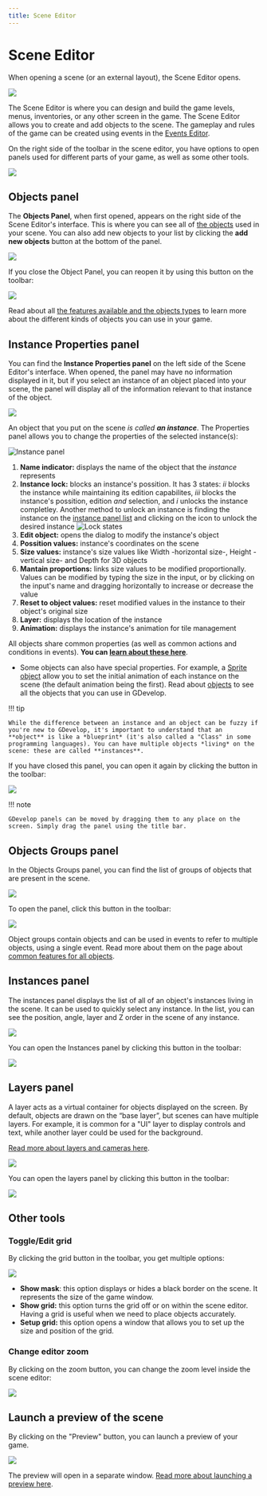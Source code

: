 ```yaml
---
title: Scene Editor
---
```

# Scene Editor

When opening a scene (or an external layout), the Scene Editor opens.

![](/gdevelop5/interface/scene-editor/pasted/20230310-185143.png)

The Scene Editor is where you can design and build the game levels, menus,  inventories, or any other screen in the game. The Scene Editor allows you to create and add objects to the scene. The gameplay and rules of the game can be created using events in the [Events Editor](/gdevelop5/interface/events-editor).

On the right side of the toolbar in the scene editor, you have options to open panels used for different parts of your game, as well as some other tools.

![](/gdevelop5/interface/scene-editor/pasted/20230310-185534.png)

## Objects panel

The **Objects Panel**, when first opened, appears on the right side of the Scene Editor's interface. This is where you can see all of [the objects](/gdevelop5/objects) used in your scene. You can also add new objects to your list by clicking the **add new objects** button at the bottom of the panel.

![](/gdevelop5/interface/scene-editor/pasted/20230307-152758.png)

If you close the Object Panel, you can reopen it by using this button on the toolbar:

![](/gdevelop5/interface/scene-editor/pasted/20230307-152850.png)

Read about all [the features available and the objects types](/gdevelop5/objects) to learn more about the different kinds of objects you can use in your game.

## Instance Properties panel

You can find the **Instance Properties panel** on the left side of the Scene Editor's interface. When opened, the panel may have no information displayed in it, but if you select an instance of an object placed into your scene, the panel will display all of the information relevant to that instance of the object.

![](/gdevelop5/interface/scene-editor/pasted/20230307-153101.png)

An object that you put on the scene _is called **an instance**_. The Properties panel allows you to change the properties of the selected instance(s):

![Instance panel](https://github.com/GDevelopApp/GDevelop-documentation/assets/103995399/afce132f-fab7-42de-ae0c-b6f923affd0f)

  1) **Name indicator:** displays the name of the object that the *instance* represents
  2) **Instance lock:** blocks an instance's possition. It has 3 states: *ii* blocks the instance while maintaining its edition capabilites, *iii* blocks the instance's possition, edition *and* selection, and *i* unlocks the instance completley.
Another method to unlock an instance is finding the instance on the [instance panel list](/gdevelop5/interface/scene-editor/#objects-groups-panel) and clicking on the icon to unlock the desired instance
![Lock states](https://github.com/GDevelopApp/GDevelop-documentation/assets/103995399/62a5d956-e3ba-4dc5-88ca-9b5bc039ebc1)
  3) **Edit object:** opens the dialog to modify the instance's object
  4) **Possition values:** instance's coordinates on the scene
  5) **Size values:** instance's size values like Width -horizontal size-, Height -vertical size- and Depth for 3D objects
  6) **Mantain proportions:** links size values to be modified proportionally. Values can be modified by typing the size in the input, or by clicking on the input's name and dragging horizontally to increase or decrease the value
  7) **Reset to object values:** reset modified values in the instance to their object's original size
  8) **Layer:** displays the location of the instance
  9) **Animation:** displays the instance's animation for tile management


All objects share common properties (as well as common actions and conditions in events). **You can [learn about these here](/gdevelop5/objects/base_object)**.
* Some objects can also have special properties. For example, a [Sprite object](/gdevelop5/objects/sprite) allow you to set the initial animation of each instance on the scene (the default animation being the first). Read about [objects](/gdevelop5/objects) to see all the objects that you can use in GDevelop.

!!! tip

    While the difference between an instance and an object can be fuzzy if you're new to GDevelop, it's important to understand that an **object** is like a *blueprint* (it's also called a "Class" in some programming languages). You can have multiple objects *living* on the scene: these are called **instances**.

If you have closed this panel, you can open it again by clicking the button in the toolbar:

![](/gdevelop5/interface/scene-editor/pasted/20230307-153412.png)

!!! note

    GDevelop panels can be moved by dragging them to any place on the screen. Simply drag the panel using the title bar.

## Objects Groups panel

In the Objects Groups panel, you can find the list of groups of objects that are present in the scene.

![](/gdevelop5/interface/scene-editor/pasted/20230307-153605.png)

To open the panel, click this button in the toolbar:

![](/gdevelop5/interface/scene-editor/pasted/20230307-153646.png)

Object groups contain objects and can be used in events to refer to multiple objects, using a single event. Read more about them on the page about [common features for all objects](/gdevelop5/objects/base_object).

## Instances panel

The instances panel displays the list of all of an object's instances living in the scene. It can be used to quickly select any instance. In the list, you can see the position, angle, layer and Z order in the scene of any instance.

![](/gdevelop5/interface/scene-editor/pasted/20230307-153940.png)

You can open the Instances panel by clicking this button in the toolbar:

![](/gdevelop5/interface/scene-editor/pasted/20230307-153850.png)

## Layers panel

A layer acts as a virtual container for objects displayed on the screen. By default, objects are drawn on the “base layer”, but scenes can have multiple layers. For example, it is common for a "UI" layer to display controls and text, while another layer could be used for the background.

[Read more about layers and cameras here](/gdevelop5/interface/scene-editor/layers-and-cameras).

![](/gdevelop5/interface/scene-editor/pasted/20230307-154253.png)

You can open the layers panel by clicking this button in the toolbar:

![](/gdevelop5/interface/scene-editor/pasted/20230307-154323.png)

## Other tools

### Toggle/Edit grid

By clicking the grid button in the toolbar, you get multiple options:

![](/gdevelop5/interface/scene-editor/pasted/20230307-154726.png)

* **Show mask**: this option displays or hides a black border on the scene. It represents the size of the game window.
* **Show grid:** this option turns the grid off or on within the scene editor. Having a grid is useful when we need to place objects accurately.
* **Setup grid:** this option opens a window that allows you to set up the size and position of the grid.

### Change editor zoom

By clicking on the zoom button, you can change the zoom level inside the scene editor:

![](/gdevelop5/interface/scene-editor/pasted/20230307-154849.png)
## Launch a preview of the scene

By clicking on the "Preview" button, you can launch a preview of your game.

![](/gdevelop5/interface/scene-editor/pasted/20230307-154951.png)

The preview will open in a separate window. [Read more about launching a preview here](/gdevelop5/interface/preview).
